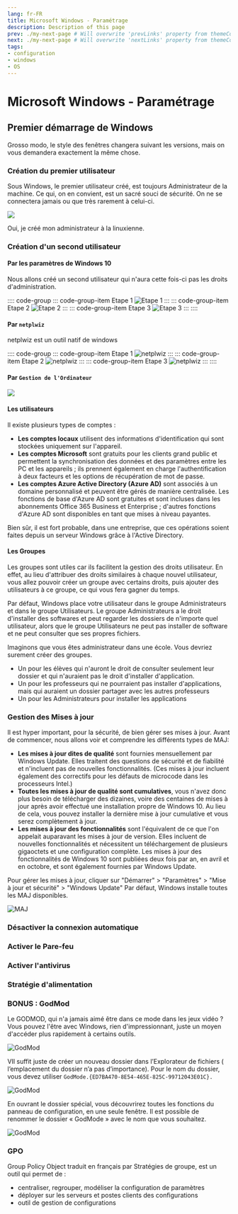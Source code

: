 ```yaml
---
lang: fr-FR
title: Microsoft Windows - Paramétrage
description: Description of this page
prev: ./my-next-page # Will overwrite 'prevLinks' property from themeConfig
next: ./my-next-page # Will overwrite 'nextLinks' property from themeConfig
tags:
- configuration
- windows
- OS
---
```

# Microsoft Windows - Paramétrage

## Premier démarrage de Windows

Grosso modo, le style des fenêtres changera suivant les versions, mais on vous demandera exactement la même chose.

### Création du premier utilisateur

Sous Windows, le premier utilisateur créé, est toujours Administrateur de la machine. Ce qui, on en convient, est un sacré souci de sécurité. On ne se connectera jamais ou que très rarement à celui-ci.

![](./res/create-user-w10.png)

Oui, je créé mon administrateur à la linuxienne.

### Création d'un second utilisateur
#### Par les paramètres de Windows 10
Nous allons créé un second utilisateur qui n'aura cette fois-ci pas les droits d'administration.

:::: code-group
::: code-group-item Etape 1
![Etape 1](./res/1-open-param.png)
:::
::: code-group-item Etape 2
![Etape 2](./res/2-other-user.png)
:::
::: code-group-item Etape 3
![Etape 3](./res/3-add-user.png)
:::
::::

#### Par `netplwiz`

netplwiz est un outil natif de windows

:::: code-group
::: code-group-item Etape 1
![netplwiz](./res/1-netplwiz.png)
:::
::: code-group-item Etape 2
![netplwiz](./res/2-netplwiz.png)
:::
::: code-group-item Etape 3
![netplwiz](./res/3-netplwiz.png)
:::
::::

#### Par `Gestion de l'Ordinateur`

![](./res/4-gestion-ordinateur-user.png)

#### Les utilisateurs

Il existe plusieurs types de comptes : 

- **Les comptes locaux** utilisent des informations d'identification qui sont stockées uniquement sur l'appareil.
- **Les comptes Microsoft** sont gratuits pour les clients grand public et permettent la synchronisation des données et des paramètres entre les PC et les appareils ; ils prennent également en charge l'authentification à deux facteurs et les options de récupération de mot de passe.
- **Les comptes Azure Active Directory (Azure AD)** sont associés à un domaine personnalisé et peuvent être gérés de manière centralisée. Les fonctions de base d'Azure AD sont gratuites et sont incluses dans les abonnements Office 365 Business et Enterprise ; d'autres fonctions d'Azure AD sont disponibles en tant que mises à niveau payantes.

Bien sûr, il est fort probable, dans une entreprise, que ces opérations soient faites depuis un serveur Windows grâce à l'Active Directory.

#### Les Groupes

Les groupes sont utiles car ils facilitent la gestion des droits utilisateur. En effet, au lieu d'attribuer des droits similaires à chaque nouvel utilisateur, vous allez pouvoir créer un groupe avec certains droits, puis ajouter des utilisateurs à ce groupe, ce qui vous fera gagner du temps.

Par défaut, Windows place votre utilisateur dans le groupe Administrateurs et dans le groupe Utilisateurs. Le groupe Administrateurs a le droit d'installer des softwares et peut regarder les dossiers de n'importe quel utilisateur, alors que le groupe Utilisateurs ne peut pas installer de software et ne peut consulter que ses propres fichiers.

Imaginons que vous êtes administrateur dans une école. Vous devriez surement créer des groupes. 
- Un pour les élèves qui n'auront le droit de consulter seulement leur dossier et qui n'auraient pas le droit d'installer d'application. 
- Un pour les professeurs qui ne pourraient pas installer d'applications, mais qui auraient un dossier partager avec les autres professeurs
- Un pour les Administrateurs pour installer les applications 

### Gestion des Mises à jour

Il est hyper important, pour la sécurité, de bien gérer ses mises à jour.
Avant de commencer, nous allons voir et comprendre les différents types de MAJ:

- **Les mises à jour dites de qualité** sont fournies mensuellement par Windows Update. Elles traitent des questions de sécurité et de fiabilité et n'incluent pas de nouvelles fonctionnalités. (Ces mises à jour incluent également des correctifs pour les défauts de microcode dans les processeurs Intel.)
- **Toutes les mises à jour de qualité sont cumulatives**, vous n'avez donc plus besoin de télécharger des dizaines, voire des centaines de mises à jour après avoir effectué une installation propre de Windows 10. Au lieu de cela, vous pouvez installer la dernière mise à jour cumulative et vous serez complètement à jour.
- **Les mises à jour des fonctionnalités** sont l'équivalent de ce que l'on appelait auparavant les mises à jour de version. Elles incluent de nouvelles fonctionnalités et nécessitent un téléchargement de plusieurs gigaoctets et une configuration complète. Les mises à jour des fonctionnalités de Windows 10 sont publiées deux fois par an, en avril et en octobre, et sont également fournies par Windows Update.

Pour gérer les mises à jour, cliquer sur "Démarrer" > "Paramètres" > "Mise à jour et sécurité" > "Windows Update"
Par défaut, Windows installe toutes les MAJ disponibles.

![MAJ](./res/maj.png)

### Désactiver la connexion automatique

### Activer le Pare-feu

### Activer l'antivirus

### Stratégie d'alimentation


### BONUS : GodMod

Le GODMOD, qui n'a jamais aimé être dans ce mode dans les jeux vidéo ?
Vous pouvez l'être avec Windows, rien d'impressionnant, juste un moyen d'accéder plus rapidement à certains outils.

![GodMod](./res/W10-GodMode-icon.jpg.png)

VIl suffit juste de créer un nouveau dossier dans l’Explorateur de fichiers ( l’emplacement du dossier n’a pas d’importance). Pour le nom du dossier, vous devez utiliser `GodMode.{ED7BA470-8E54-465E-825C-99712043E01C}.`

![GodMod](./res/W10-GodMode-creation.jpg.png)

En ouvrant le dossier spécial, vous découvrirez toutes les fonctions du panneau de configuration, en une seule fenêtre. Il est possible de renommer le dossier « GodMode » avec le nom que vous souhaitez.

![GodMod](./res/W10-GodMode-600x453.jpg)

### GPO

Group Policy Object traduit en français par Stratégies de groupe, est un outil qui permet de :
- centraliser, regrouper, modéliser la configuration de paramètres
- déployer sur les serveurs et postes clients des configurations
- outil de gestion de configurations

